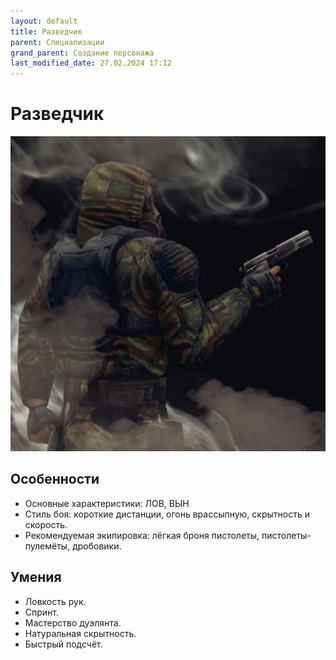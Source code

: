 ```yaml
---
layout: default
title: Разведчик
parent: Специализации
grand_parent: Создание персонажа
last_modified_date: 27.02.2024 17:12
---
```


# Разведчик

![razvedchik.jpg](https://github.com/ivatar39/stalker-ttrpg/blob/main/assets/images/razvedchik.jpg?raw=true)

## Особенности

- Основные характеристики: ЛОВ, ВЫН
- Стиль боя: короткие дистанции, огонь врассыпную, скрытность и скорость.
- Рекомендуемая экипировка: лёгкая броня пистолеты, пистолеты-пулемёты, дробовики.


## Умения

- Ловкость рук.
- Спринт.
- Мастерство дуэлянта.
- Натуральная скрытность.
- Быстрый подсчёт.
